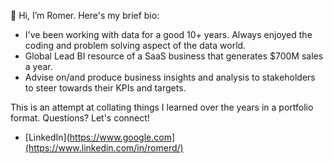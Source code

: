 👋 Hi, I’m Romer. Here's my brief bio:

- I've been working with data for a good 10+ years. Always enjoyed the coding and problem solving aspect of the data world. 
- Global Lead BI resource of a SaaS business that generates $700M sales a year.
- Advise on/and produce business insights and analysis to stakeholders to steer towards their KPIs and targets.

This is an attempt at collating things I learned over the years in a portfolio format. Questions? Let's connect! 
<!---
- I am open to opportunities in the data space. Let's connect!
--->

- [LinkedIn](https://www.google.com](https://www.linkedin.com/in/romerd/)


<!---
Romer-D/Romer-D is a ✨ special ✨ repository because its `README.md` (this file) appears on your GitHub profile.
You can click the Preview link to take a look at your changes.
--->
